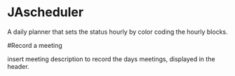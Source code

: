 # JAscheduler

A daily planner that sets the status hourly by color coding the hourly blocks.

#Record a meeting

insert meeting description to record the days meetings, displayed in the header.
